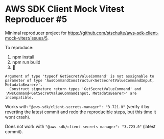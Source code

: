 # AWS SDK Client Mock Vitest Reproducer #5

Minimal reproducer project for https://github.com/stschulte/aws-sdk-client-mock-vitest/issues/5.

To reproduce:

1. npm install
2. npm run build
3. 🧨

```
Argument of type 'typeof GetSecretValueCommand' is not assignable to parameter of type 'AwsCommandConstructur<GetSecretValueCommandInput, MetadataBearer>'.
  Construct signature return types 'GetSecretValueCommand' and 'AwsCommand<GetSecretValueCommandInput, MetadataBearer>' are incompatible.
```

Works with `"@aws-sdk/client-secrets-manager": "3.721.0"` (verify it by reverting the latest commit and redo the reproducible steps, but this time it wont crash).

Does not work with `"@aws-sdk/client-secrets-manager": "3.723.0"` (latest commit).
